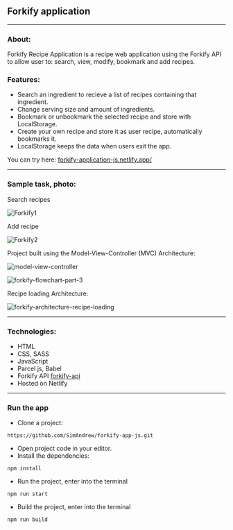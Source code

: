 ## Forkify application

---

### About:

Forkify Recipe Application is a recipe web application using the Forkify API to allow user to: search, view, modify,
bookmark and add recipes.

### Features:

* Search an ingredient to recieve a list of recipes containing that ingredient.
* Change serving size and amount of ingredients.
* Bookmark or unbookmark the selected recipe and store with LocalStorage.
* Create your own recipe and store it as user recipe, automatically bookmarks it.
* LocalStorage keeps the data when users exit the app.

You can try here: [forkify-application-js.netlify.app/](https://forkify-application-js.netlify.app/)

---

### Sample task, photo:

Search recipes

![Forkify1](https://github.com/SimAndrew/forkify-app-js/assets/44125451/24d807df-58b4-42e3-bee4-5245f355eaca)

Add recipe

![Forkify2](https://github.com/SimAndrew/forkify-app-js/assets/44125451/1fb7a7ec-c767-4b0e-aff9-847d81b8add9)

Project built using the Model-View-Controller (MVC) Architecture:

![model-view-controller](https://github.com/SimAndrew/forkify-app-js/assets/44125451/d37b8dae-1bc9-4fa4-8448-48147f682c90)

![forkify-flowchart-part-3](https://github.com/SimAndrew/forkify-app-js/assets/44125451/854178f4-6d5c-4e53-89d0-1b0dbe56619a)

Recipe loading Architecture:

![forkify-architecture-recipe-loading](https://github.com/SimAndrew/forkify-app-js/assets/44125451/0b946950-3ef6-4449-b958-69cb7380032a)

---

### Technologies:

* HTML
* CSS, SASS
* JavaScript
* Parcel js, Babel
* Forkify API
  [forkify-api](https://forkify-api.herokuapp.com/v2)
* Hosted on Netlify

---

### Run the app

* Clone a project:

```
https://github.com/SimAndrew/forkify-app-js.git
```

* Open project code in your editor.
* Install the dependencies:

```
npm install
```

* Run the project, enter into the terminal

```
npm run start
```

* Build the project, enter into the terminal

```
npm run build
```

  